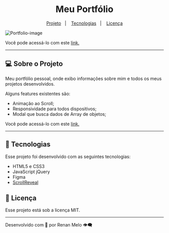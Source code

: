  <h1 align="center"> Meu Portfólio </h1>

<p align="center">
  <a href="#-sobre-o-projeto">Projeto</a>&nbsp;&nbsp;&nbsp;|&nbsp;&nbsp;&nbsp;
  <a href="#-tecnologias">Tecnologias</a>&nbsp;&nbsp;&nbsp;|&nbsp;&nbsp;&nbsp;
  <a href="#memo-licença">Licença</a>
</p>
 
 ![Portfolio-image](https://user-images.githubusercontent.com/82462602/198676903-3ebf896f-71d8-456c-9e3f-2a5d72ab22e3.png)

Você pode acessá-lo com este [link.](https://renan-meloo.github.io/portfolio/)

---

## 💻 Sobre o Projeto

Meu portfólio pessoal, onde exibo informações sobre mim e todos os meus projetos desenvolvidos.

Alguns features existentes são:

- Animação ao Scroll;
- Responsividade para todos dispositivos;
- Modal que busca dados de Array de objetos;

Você pode acessá-lo com este [link.](https://renan-meloo.github.io/portfolio/)

---

## 🚀 Tecnologias

Esse projeto foi desenvolvido com as seguintes tecnologias:

- HTML5 e CSS3
- JavaScript jQuery
- Figma
- [ScrollReveal](https://scrollrevealjs.org/)

## :memo: Licença

Esse projeto está sob a licença MIT.

---

Desenvolvido com 💛 por Renan Melo 👁️‍🗨️
